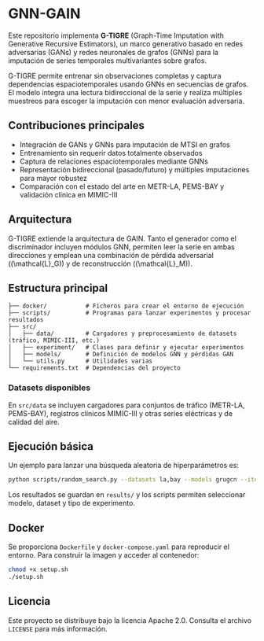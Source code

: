 # GNN-GAIN

Este repositorio implementa **G-TIGRE** (Graph-Time Imputation with Generative Recursive Estimators), un marco generativo basado en redes adversarias (GANs) y redes neuronales de grafos (GNNs) para la imputación de series temporales multivariantes sobre grafos.

G-TIGRE permite entrenar sin observaciones completas y captura dependencias espaciotemporales usando GNNs en secuencias de grafos. El modelo integra una lectura bidireccional de la serie y realiza múltiples muestreos para escoger la imputación con menor evaluación adversaria.

## Contribuciones principales
- Integración de GANs y GNNs para imputación de MTSI en grafos
- Entrenamiento sin requerir datos totalmente observados
- Captura de relaciones espaciotemporales mediante GNNs
- Representación bidireccional (pasado/futuro) y múltiples imputaciones para mayor robustez
- Comparación con el estado del arte en METR-LA, PEMS-BAY y validación clínica en MIMIC-III

## Arquitectura
G-TIGRE extiende la arquitectura de GAIN. Tanto el generador como el discriminador incluyen módulos GNN, permiten leer la serie en ambas direcciones y emplean una combinación de pérdida adversarial (\(\mathcal{L}_G\)) y de reconstrucción (\(\mathcal{L}_M\)).

## Estructura principal
``` 
├── docker/           # Ficheros para crear el entorno de ejecución
├── scripts/          # Programas para lanzar experimentos y procesar resultados
├── src/
│   ├── data/         # Cargadores y preprocesamiento de datasets (tráfico, MIMIC-III, etc.)
│   ├── experiment/   # Clases para definir y ejecutar experimentos
│   ├── models/       # Definición de modelos GNN y pérdidas GAN
│   └── utils.py      # Utilidades varias
└── requirements.txt  # Dependencias del proyecto
```

### Datasets disponibles
En `src/data` se incluyen cargadores para conjuntos de tráfico (METR-LA, PEMS-BAY), registros clínicos MIMIC-III y otras series eléctricas y de calidad del aire.

## Ejecución básica
Un ejemplo para lanzar una búsqueda aleatoria de hiperparámetros es:
```bash
python scripts/random_search.py --datasets la,bay --models grugcn --iterations 50 --gpu 0
```
Los resultados se guardan en `results/` y los scripts permiten seleccionar modelo, dataset y tipo de experimento.

## Docker
Se proporciona `Dockerfile` y `docker-compose.yaml` para reproducir el entorno. Para construir la imagen y acceder al contenedor:
```bash
chmod +x setup.sh
./setup.sh
```

## Licencia
Este proyecto se distribuye bajo la licencia Apache 2.0. Consulta el archivo `LICENSE` para más información.

